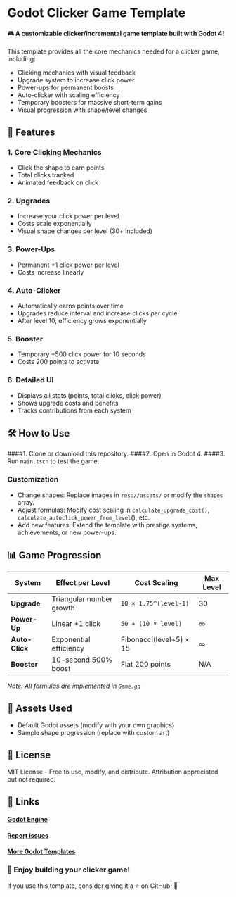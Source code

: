 # Godot Clicker Game Template
#### 🎮 A customizable clicker/incremental game template built with Godot 4!

This template provides all the core mechanics needed for a clicker game, including:
- Clicking mechanics with visual feedback
- Upgrade system to increase click power
- Power-ups for permanent boosts
- Auto-clicker with scaling efficiency
- Temporary boosters for massive short-term gains
- Visual progression with shape/level changes

## 🚀 Features
### 1. Core Clicking Mechanics
- Click the shape to earn points
- Total clicks tracked
- Animated feedback on click

### 2. Upgrades
- Increase your click power per level
- Costs scale exponentially
- Visual shape changes per level (30+ included)

### 3. Power-Ups
- Permanent +1 click power per level
- Costs increase linearly

### 4. Auto-Clicker
- Automatically earns points over time
- Upgrades reduce interval and increase clicks per cycle
- After level 10, efficiency grows exponentially

### 5. Booster
- Temporary +500 click power for 10 seconds
- Costs 200 points to activate

### 6. Detailed UI
- Displays all stats (points, total clicks, click power)
- Shows upgrade costs and benefits
- Tracks contributions from each system

## 🛠️ How to Use
####1. Clone or download this repository.
####2. Open in Godot 4.
####3. Run `main.tscn` to test the game.

### Customization
- Change shapes: Replace images in `res://assets/` or modify the `shapes` array.
- Adjust formulas: Modify cost scaling in `calculate_upgrade_cost()`, `calculate_autoclick_power_from_level`(), etc.
- Add new features: Extend the template with prestige systems, achievements, or new power-ups.

## 📊 Game Progression

| System      | Effect per Level           | Cost Scaling               | Max Level |
|-------------|----------------------------|----------------------------|-----------|
| **Upgrade** | Triangular number growth   | `10 × 1.75^(level-1)`      | 30        |
| **Power-Up** | Linear +1 click           | `50 + (10 × level)`        | ∞         |
| **Auto-Click** | Exponential efficiency   | Fibonacci(level+5) × 15    | ∞         |
| **Booster** | 10-second 500% boost      | Flat 200 points            | N/A       |

*Note: All formulas are implemented in `Game.gd`*

## 🎨 Assets Used
- Default Godot assets (modify with your own graphics)
- Sample shape progression (replace with custom art)

## 📜 License
MIT License - Free to use, modify, and distribute. Attribution appreciated but not required.

## 🔗 Links
#### [Godot Engine](https://godotengine.org/ "Godot Engine")
#### [Report Issues](https://github.com/yourusername/clicker-game-godot/issues "Report Issues")
#### [More Godot Templates](https://github.com/topics/godot-template "More Godot Templates")

### 🌟 Enjoy building your clicker game!
If you use this template, consider giving it a ⭐ on GitHub! 🚀
